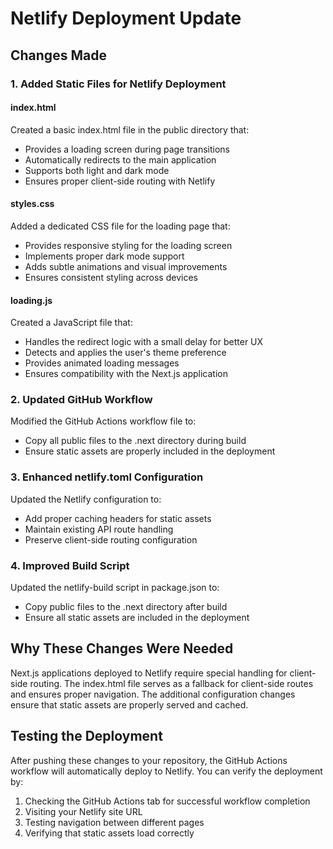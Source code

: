 # Netlify Deployment Update

## Changes Made

### 1. Added Static Files for Netlify Deployment

#### index.html
Created a basic index.html file in the public directory that:
- Provides a loading screen during page transitions
- Automatically redirects to the main application
- Supports both light and dark mode
- Ensures proper client-side routing with Netlify

#### styles.css
Added a dedicated CSS file for the loading page that:
- Provides responsive styling for the loading screen
- Implements proper dark mode support
- Adds subtle animations and visual improvements
- Ensures consistent styling across devices

#### loading.js
Created a JavaScript file that:
- Handles the redirect logic with a small delay for better UX
- Detects and applies the user's theme preference
- Provides animated loading messages
- Ensures compatibility with the Next.js application

### 2. Updated GitHub Workflow

Modified the GitHub Actions workflow file to:
- Copy all public files to the .next directory during build
- Ensure static assets are properly included in the deployment

### 3. Enhanced netlify.toml Configuration

Updated the Netlify configuration to:
- Add proper caching headers for static assets
- Maintain existing API route handling
- Preserve client-side routing configuration

### 4. Improved Build Script

Updated the netlify-build script in package.json to:
- Copy public files to the .next directory after build
- Ensure all static assets are included in the deployment

## Why These Changes Were Needed

Next.js applications deployed to Netlify require special handling for client-side routing. The index.html file serves as a fallback for client-side routes and ensures proper navigation. The additional configuration changes ensure that static assets are properly served and cached.

## Testing the Deployment

After pushing these changes to your repository, the GitHub Actions workflow will automatically deploy to Netlify. You can verify the deployment by:

1. Checking the GitHub Actions tab for successful workflow completion
2. Visiting your Netlify site URL
3. Testing navigation between different pages
4. Verifying that static assets load correctly